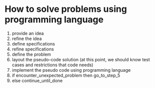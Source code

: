 # How to solve problems using programming language

1. provide an idea
2. refine the idea
3. define specifications
4. refine specifications
5. define the problem
6. layout the pseudo-code solution (at this point, we
   should know test cases and restrictions that code needs)
7. implement the pseudo code using programming language
8. if encounter_unexpected_problem then go_to_step_5
9. else continue_until_done
